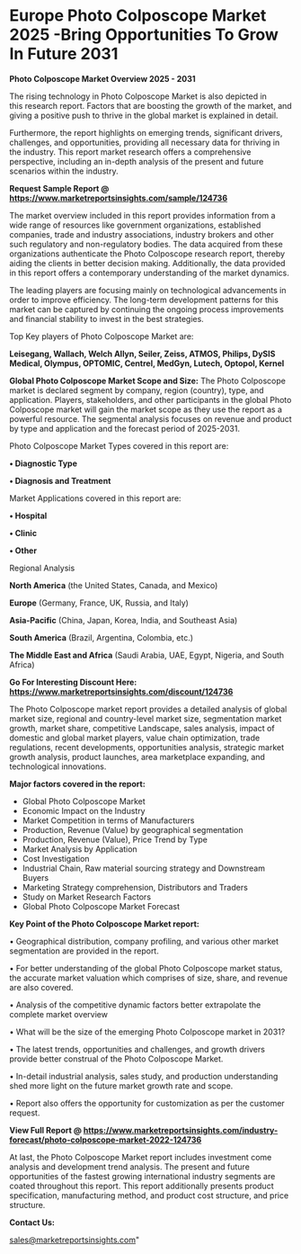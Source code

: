 # Europe Photo Colposcope Market 2025 -Bring Opportunities To Grow In Future 2031

<Strong> Photo Colposcope Market Overview 2025 - 2031</strong>

The rising technology in Photo Colposcope Market is also depicted in this research report. Factors that are boosting the growth of the market, and giving a positive push to thrive in the global market is explained in detail.

Furthermore, the report highlights on emerging trends, significant drivers, challenges, and opportunities, providing all necessary data for thriving in the industry. This report market research offers a comprehensive perspective, including an in-depth analysis of the present and future scenarios within the industry.

<strong>Request Sample Report @ <a href=https://www.marketreportsinsights.com/sample/124736>https://www.marketreportsinsights.com/sample/124736</a></strong>

The market overview included in this report provides information from a wide range of resources like government organizations, established companies, trade and industry associations, industry brokers and other such regulatory and non-regulatory bodies. The data acquired from these organizations authenticate the Photo Colposcope research report, thereby aiding the clients in better decision making. Additionally, the data provided in this report offers a contemporary understanding of the market dynamics.

The leading players are focusing mainly on technological advancements in order to improve efficiency. The long-term development patterns for this market can be captured by continuing the ongoing process improvements and financial stability to invest in the best strategies.

Top Key players of Photo Colposcope Market are:

<strong>Leisegang, Wallach, Welch Allyn, Seiler, Zeiss, ATMOS, Philips, DySIS Medical, Olympus, OPTOMIC, Centrel, MedGyn, Lutech, Optopol, Kernel</strong>

<strong><b>Global Photo Colposcope Market Scope and Size:</b></strong>
The Photo Colposcope market is declared segment by company, region (country), type, and application. Players, stakeholders, and other participants in the global Photo Colposcope market will gain the market scope as they use the report as a powerful resource. The segmental analysis focuses on revenue and product by type and application and the forecast period of 2025-2031.

Photo Colposcope Market Types covered in this report are:

<strong>• Diagnostic Type

• Diagnosis and Treatment</strong>

Market Applications covered in this report are:

<strong>• Hospital

• Clinic

• Other</strong> 

Regional Analysis

<strong>North America</strong> (the United States, Canada, and Mexico)

<strong>Europe</strong> (Germany, France, UK, Russia, and Italy)

<strong>Asia-Pacific</strong> (China, Japan, Korea, India, and Southeast Asia)

<strong>South America</strong> (Brazil, Argentina, Colombia, etc.)

<strong>The Middle East and Africa</strong> (Saudi Arabia, UAE, Egypt, Nigeria, and South Africa)

<strong>Go For Interesting Discount Here: <a href=https://www.marketreportsinsights.com/discount/124736>https://www.marketreportsinsights.com/discount/124736</a></strong>

The Photo Colposcope market report provides a detailed analysis of global market size, regional and country-level market size, segmentation market growth, market share, competitive Landscape, sales analysis, impact of domestic and global market players, value chain optimization, trade regulations, recent developments, opportunities analysis, strategic market growth analysis, product launches, area marketplace expanding, and technological innovations.

<strong><b>Major factors covered in the report:</b></strong>
<ul>
  <li>Global Photo Colposcope Market </li>
  <li>Economic Impact on the Industry</li>
  <li>Market Competition in terms of Manufacturers</li>
  <li>Production, Revenue (Value) by geographical segmentation</li>
  <li>Production, Revenue (Value), Price Trend by Type</li>
  <li>Market Analysis by Application</li>
  <li>Cost Investigation</li>
  <li>Industrial Chain, Raw material sourcing strategy and Downstream Buyers</li>
  <li>Marketing Strategy comprehension, Distributors and Traders</li>
  <li>Study on Market Research Factors</li>
  <li>Global Photo Colposcope Market Forecast</li>
</ul>

<strong><b>Key Point of the Photo Colposcope Market report:</b></strong>

• Geographical distribution, company profiling, and various other market segmentation are provided in the report.

• For better understanding of the global Photo Colposcope market status, the accurate market valuation which comprises of size, share, and revenue are also covered.

• Analysis of the competitive dynamic factors better extrapolate the complete market overview

• What will be the size of the emerging Photo Colposcope market in 2031?

• The latest trends, opportunities and challenges, and growth drivers provide better construal of the Photo Colposcope Market.

• In-detail industrial analysis, sales study, and production understanding shed more light on the future market growth rate and scope.

• Report also offers the opportunity for customization as per the customer request.

<strong><b>View Full Report @ <a href=https://www.marketreportsinsights.com/industry-forecast/photo-colposcope-market-2022-124736>https://www.marketreportsinsights.com/industry-forecast/photo-colposcope-market-2022-124736</a></b></strong>


At last, the Photo Colposcope Market report includes investment come analysis and development trend analysis. The present and future opportunities of the fastest growing international industry segments are coated throughout this report. This report additionally presents product specification, manufacturing method, and product cost structure, and price structure.

<strong>Contact Us:</strong>

sales@marketreportsinsights.com"
